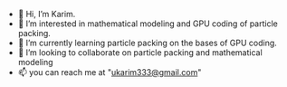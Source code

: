 - 👋 Hi, I’m Karim.
- 👀 I’m interested in mathematical modeling and GPU coding of particle packing.
- 🌱 I’m currently learning particle packing on the bases of GPU coding.
- 💞️ I’m looking to collaborate on particle packing and mathematical modeling
- 📫 you can reach me at "ukarim333@gmail.com"
